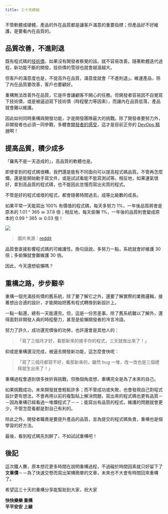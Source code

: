 ```yaml
---
title: 三十天總結
---
```


不管軟體或硬體，產品的外在品質都是讓客戶滿意的重要指標；但產品好不好維護，是要看內在品質的。

## 品質改善，不進則退

既有程式碼的[技術債][Day 2]，如果沒有開發者察覺的話，就不容易改善。隨著軟體迭代過程，新功能不斷的開發，技術債的雪球也就會越滾越大。

但客戶的滿意度也是，不提高外在品質，滿意度就會「不進則退」。維運產品，除了內在品質要改善，客戶也要顧好。

重構無法改善外在品質，它是件會讓顧客不開心的任務。但開發者容易因不自覺寫下技術債，或是被逼迫寫下技術債（時程壓力等因素），而讓內在品質低落，產品就會難以維護。

因此如何同時重構與開發功能，才是開發團隊最大的挑戰。除了開發者要努力外，非開發者也必須一同參戰，多體會[開發者的感受][Day 3]，這才是目前正夯的 [DevOps 精神][DevOps]啊！

## 提高品質，積少成多

「羅馬不是一天造成的」，高品質的軟體也是。

即使拿到的程式碼很糟，我們還是能有不同面向可以提高程式碼品質。不管再怎麼爛，還是能開始動手寫文件，或是試試看能不能寫測試等。相反地，如果運氣很好，拿到高品質的程式碼，也不能因此怠慢而寫出劣質的程式。

不管是好的程式或壞的程式，都會隨著時間過去，成等比級數的成長。

如果平常一天能寫出 100% 有價值的程式碼，每天多努力 1%，一年後品質將會是原本的 1.01 ^ 365 ≅ 37.8 倍；相反地，每天偷懶 1%，一年後的品質則會變成原本的 0.99 ^ 365 ≅ 0.03 倍！

![](http://i.imgur.com/fN1aVVx.jpg)

> 圖片來源：[reddit](https://www.reddit.com/r/NoFap/comments/35ei80/heres_some_motivation_for_you_awesome_people/)

品質會直接影響程式碼的可維護性。換句話說，多努力一點，系統就會好維護 30 倍；多偷懶就會難維護 30 倍。

因此，今天還想偷懶嗎？

## 重構之路，步步艱辛

重構一個充滿技術債的舊系統，除了要了解它之外，還要了解實際的業務邏輯，接著想出合適的設計，才能開始把舊有程式轉換到新設計上。

一點一點還，總有一天能還完。但，這是一份苦差事。除了舊系統難以了解外，還得面對非開發人員的時程壓力，甚至是偷懶開發者的冷言冷語。

努力了許久，成功還完債後的功勞，也許還會是其他人的：

> 「寫了三個月才好，看那新來的接手你的程式，三天就做出來了！」

抑或是重構還沒完成，被逼去開發新功能，這怎麼會快呢：

> 「寫了三個月都寫不好，看那新來的，雖然 bug 一堆，改一改也是三個禮拜就生出來了！」

重構過程會遇到很多挫折與挑戰，但換個角度想，重構完全是為了未來的自己。

如果挑戰成功，未來開發就會輕鬆許多；而不管成功或失敗，也會發現自己對程式設計更有想法，不會再用以前的複製貼上解決問題，寫出來的程式碼也更有品質－－因為重構已經看過一堆爛程式了－－；能寫出有品質的程式，維護的問題就會更少，不管怎麼看都是對自己有利的。

除此之外，開發者職責是要提升產品的品質，並為提交的程式碼負責，重構也是個學習的好方法。

最後，看到程式碼先別醉了，不如試試重構吧！

## 後記

這次鐵人賽，原本想花更多時間在說明重構過程，不過礙於時間因素就只好留下了**文章債**－－為了快速交卷而寫出架構簡單的文章，未來也不大會有時間回來重構了。

希望這三十天的重構分享能幫助到大家，祝大家

**快快樂樂 重構**  
**平平安安 上線**

[DevOps]: /_ironman-intro-of-ci/day01.md
[Day 2]: day02.md
[Day 3]: day03.md

